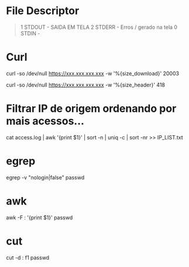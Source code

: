 # File Descriptor

>1 STDOUT - SAIDA EM TELA
>2 STDERR - Erros / gerado na tela
>0 STDIN  - 

# Curl

curl -so /dev/null https://xxx.xxx.xxx.xxx -w '%{size_download}'
20003

curl -so /dev/null https://xxx.xxx.xxx.xxx -w '%{size_header}'
418

# Filtrar IP de origem ordenando por mais acessos...
cat access.log | awk '{print $1}' | sort -n | uniq -c | sort -nr >> IP_LIST.txt


# egrep
egrep -v "nologin|false" passwd

# awk
awk -F : '{print $1}' passwd

# cut
cut -d : f1 passwd
